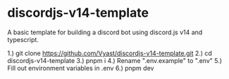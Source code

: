 # discordjs-v14-template
A basic template for building a discord bot using discord.js v14 and typescript.

1.) git clone https://github.com/Vyast/discordjs-v14-template.git
2.) cd discordjs-v14-template
3.) pnpm i
4.) Rename ".env.example" to ".env"
5.) Fill out environment variables in .env
6.) pnpm dev


